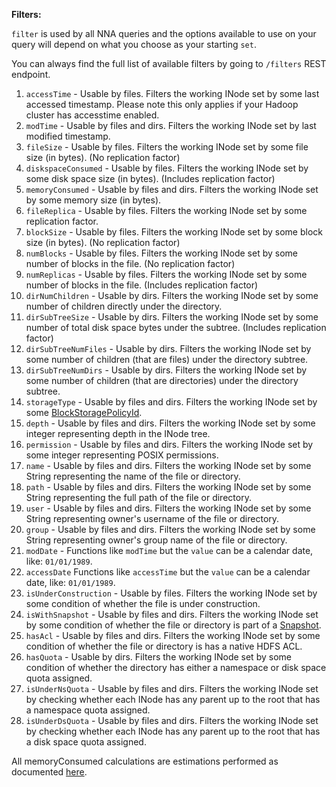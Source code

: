 **Filters:**

`filter` is used by all NNA queries and the options available to use on your query will depend on what you choose as your starting `set`.

You can always find the full list of available filters by going to `/filters` REST endpoint.

1. `accessTime` - Usable by files. Filters the working INode set by some last accessed timestamp. Please note this only applies if your Hadoop cluster has accesstime enabled.
2. `modTime` - Usable by files and dirs. Filters the working INode set by last modified timestamp. 
3. `fileSize` - Usable by files. Filters the working INode set by some file size (in bytes). (No replication factor)
4. `diskspaceConsumed` - Usable by files. Filters the working INode set by some disk space size (in bytes). (Includes replication factor)
5. `memoryConsumed` - Usable by files and dirs. Filters the working INode set by some memory size (in bytes). 
6. `fileReplica` - Usable by files. Filters the working INode set by some replication factor. 
7. `blockSize` - Usable by files. Filters the working INode set by some block size (in bytes). (No replication factor)
8. `numBlocks` - Usable by files. Filters the working INode set by some number of blocks in the file. (No replication factor)
9. `numReplicas` - Usable by files. Filters the working INode set by some number of blocks in the file. (Includes replication factor)
10. `dirNumChildren` - Usable by dirs. Filters the working INode set by some number of children directly under the directory.
11. `dirSubTreeSize` - Usable by dirs. Filters the working INode set by some number of total disk space bytes under the subtree. (Includes replication factor)
12. `dirSubTreeNumFiles` - Usable by dirs. Filters the working INode set by some number of children (that are files) under the directory subtree.
13. `dirSubTreeNumDirs` - Usable by dirs. Filters the working INode set by some number of  children (that are directories) under the directory subtree.
14. `storageType` - Usable by files and dirs. Filters the working INode set by some [BlockStoragePolicyId](https://hadoop.apache.org/docs/stable/hadoop-project-dist/hadoop-hdfs/ArchivalStorage.html#Storage_Types_and_Storage_Policies).
15. `depth` - Usable by files and dirs. Filters the working INode set by some integer representing depth in the INode tree. 
16. `permission` - Usable by files and dirs. Filters the working INode set by some integer representing POSIX permissions. 
17. `name` - Usable by files and dirs. Filters the working INode set by some String representing the name of the file or directory. 
18. `path` - Usable by files and dirs. Filters the working INode set by some String representing the full path of the file or directory. 
19. `user` - Usable by files and dirs. Filters the working INode set by some String representing owner's username of the file or directory. 
20. `group` - Usable by files and dirs. Filters the working INode set by some String representing owner's group name of the file or directory. 
21. `modDate` - Functions like `modTime` but the `value` can be a calendar date, like: `01/01/1989`.
22. `accessDate` Functions like `accessTime` but the `value` can be a calendar date, like: `01/01/1989`.
23. `isUnderConstruction` - Usable by files. Filters the working INode set by some condition of whether the file is under construction.
24. `isWithSnapshot` - Usable by files and dirs. Filters the working INode set by some condition of whether the file or directory is part of a [Snapshot](https://hadoop.apache.org/docs/stable/hadoop-project-dist/hadoop-hdfs/HdfsSnapshots.html).
25. `hasAcl` - Usable by files and dirs. Filters the working INode set by some condition of whether the file or directory is has a native HDFS ACL.
26. `hasQuota` - Usable by dirs. Filters the working INode set by some condition of whether the directory has either a namespace or disk space quota assigned.
27. `isUnderNsQuota` - Usable by files and dirs. Filters the working INode set by checking whether each INode has any parent up to the root that has a namespace quota assigned.
28. `isUnderDsQuota` - Usable by files and dirs. Filters the working INode set by checking whether each INode has any parent up to the root that has a disk space quota assigned.

All memoryConsumed calculations are estimations performed as documented [here](https://www.cloudera.com/documentation/enterprise/5-8-x/topics/admin_nn_memory_config.html).